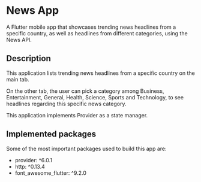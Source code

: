 # News App

A Flutter mobile app that showcases trending news headlines from a specific country, as well as headlines from different categories, using the News API.

## Description

This application lists trending news headlines from a specific country on the main tab.

On the other tab, the user can pick a category among Business, Entertainment, General, Health, Science, Sports and Technology, to see headlines regarding this specific news category.

This application implements Provider as a state manager.

## Implemented packages

Some of the most important packages used to build this app are:

- provider: ^6.0.1
- http: ^0.13.4
- font_awesome_flutter: ^9.2.0
